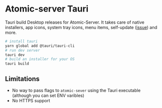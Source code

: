 # Atomic-server Tauri

Tauri build Desktop releases for Atomic-Server.
It takes care of native installers, app icons, system tray icons, menu items, self-update ([issue](https://github.com/joepio/atomic-data-rust/issues/158)) and more.

```sh
# install tauri
yarn global add @tauri/tauri-cli
# run dev server
tauri dev
# build an installer for your OS
tauri build
```

## Limitations

- No way to pass flags to `atomic-sever` using the Tauri executable (although you can set ENV varibles)
- No HTTPS support
